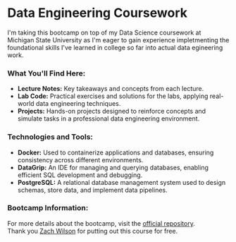 # Data Engineering Coursework
I'm taking this bootcamp on top of my Data Science coursework at Michigan State University as I'm eager to gain experience impletmenting the foundational skills I've learned in college so far into actual data egineering work.
### What You'll Find Here:  
- **Lecture Notes:** Key takeaways and concepts from each lecture.  
- **Lab Code:** Practical exercises and solutions for the labs, applying real-world data engineering techniques.  
- **Projects:** Hands-on projects designed to reinforce concepts and simulate tasks in a professional data engineering environment.

### Technologies and Tools:  
- **Docker:** Used to containerize applications and databases, ensuring consistency across different environments.  
- **DataGrip:** An IDE for managing and querying databases, enabling efficient SQL development and debugging.  
- **PostgreSQL:** A relational database management system used to design schemas, store data, and implement data pipelines.  


### Bootcamp Information:
For more details about the bootcamp, visit the [official repository](https://github.com/DataExpert-io/data-engineer-handbook/tree/main/bootcamp).  
Thank you [Zach Wilson](https://www.linkedin.com/in/eczachly/) for putting out this course for free.
